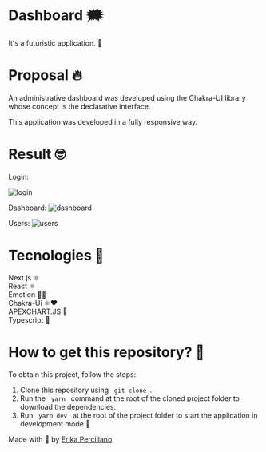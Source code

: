 # Dashboard 🗯️
It's a futuristic application. 🚀 <br />
# Proposal 🔥
An administrative dashboard was developed using the Chakra-UI library whose concept is the declarative interface.

This application was developed in a fully responsive way.

# Result 🤓

Login:

![login](https://user-images.githubusercontent.com/48223561/134416151-fb99aa9b-109c-4666-8e7c-95742da50dfe.png)


Dashboard:
![dashboard](https://user-images.githubusercontent.com/48223561/134416242-18b3dc4b-3687-4298-b174-c8c9ec68c2a7.png)

Users:
![users](https://user-images.githubusercontent.com/48223561/134430184-52df7aab-931c-4301-8159-e157b00fa8e2.png)



# Tecnologies 🚀
Next.js ⚛️ <br />
React ⚛️ <br />
Emotion 💅🏻 <br />
Chakra-Ui ⚛️❤️ <br />
APEXCHART.JS 🤩<br />
Typescript 🦕
# How to get this repository? 🤔
To obtain this project, follow the steps:
1. Clone this repository using <code> git clone </code>.
2. Run the <code> yarn </code> command at the root of the cloned project folder to download the dependencies.
3. Run <code> yarn dev </code> at the root of the project folder to start the application in development mode.🚀

Made with 💜 by [Erika Perciliano](https://github.com/erikaperciliano)
<br />
